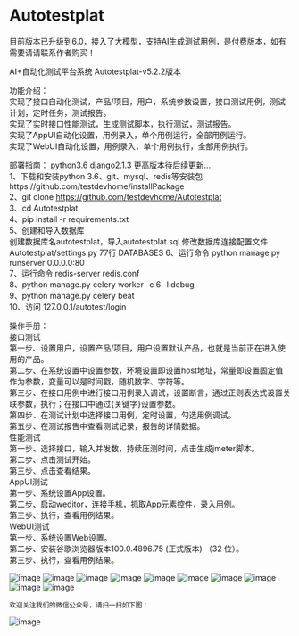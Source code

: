 # Autotestplat

目前版本已升级到6.0，接入了大模型，支持AI生成测试用例，是付费版本，如有需要请请联系作者购买！

AI+自动化测试平台系统
Autotestplat-v5.2.2版本

功能介绍：<br>
实现了接口自动化测试，产品/项目，用户，系统参数设置，接口测试用例，测试计划，定时任务，测试报告。<br>
实现了实时接口性能测试，生成测试脚本，执行测试，测试报告。<br>
实现了AppUI自动化设置，用例录入，单个用例运行，全部用例运行。<br>
实现了WebUI自动化设置，用例录入，单个用例执行，全部用例执行。
<br>

部署指南：
python3.6
django2.1.3
更高版本待后续更新...<br>
1、下载和安装python 3.6、git、mysql、redis等安装包https://github.com/testdevhome/installPackage<br>
2、git clone https://github.com/testdevhome/Autotestplat<br>
3、cd Autotestplat <br>
4、pip install -r requirements.txt<br>
5、创建和导入数据库<br>
创建数据库名autotestplat，导入autotestplat.sql
修改数据库连接配置文件 Autotestplat/settings.py 77行 DATABASES 
6、运行命令 python manage.py runserver 0.0.0.0:80 <br>
7、运行命令 redis-server redis.conf<br>
8、python manage.py celery worker -c 6 -l debug<br>
9、python manage.py celery beat<br>
10、访问 127.0.0.1/autotest/login<br>

操作手册：<br>
接口测试<br>
第一步、设置用户，设置产品/项目，用户设置默认产品，也就是当前正在进入使用的产品。<br>
第二步、在系统设置中设置参数，环境设置即设置host地址，常量即设置固定值作为参数，变量可以是时间戳，随机数字、字符等。<br>
第三步、在接口用例中进行接口用例录入调试，设置断言，通过正则表达式设置关联参数，执行；在接口中通过{关键字}设置参数。<br>
第四步、在测试计划中选择接口用例，定时设置，勾选用例调试。<br>
第五步、在测试报告中查看测试记录，报告的详情数据。<br>
性能测试<br>
第一步、选择接口，输入并发数，持续压测时间，点击生成jmeter脚本。<br>
第二步、点击测试开始。<br>
第三步、点击查看结果。<br>
AppUI测试<br>
第一步、系统设置App设置。<br>
第二步、启动weditor，连接手机，抓取App元素控件，录入用例。<br>
第三步、执行，查看用例结果。<br>
WebUI测试<br>
第一步、系统设置Web设置。<br>
第二步、安装谷歌浏览器版本100.0.4896.75 (正式版本) （32 位）。<br>
第三步、执行，查看用例结果。<br>

![image](https://github.com/testdevhome/Doc/blob/main/pic/userproduct.png)
![image](https://github.com/testdevhome/Doc/blob/main/pic/systemsetting.png)
![image](https://github.com/testdevhome/Doc/blob/main/pic/testcase.png)
![image](https://github.com/testdevhome/Doc/blob/main/pic/edittestcase.png)
![image](https://github.com/testdevhome/Doc/blob/main/pic/testplan.png)
![image](https://github.com/testdevhome/Doc/blob/main/pic/addapi.png)
![image](https://github.com/testdevhome/Doc/blob/main/pic/report.png)
![image](https://github.com/testdevhome/Doc/blob/main/pic/performance.png)
![image](https://github.com/testdevhome/Doc/blob/main/pic/appUI.png)
![image](https://github.com/testdevhome/Doc/blob/main/pic/webUI.png)


    欢迎关注我们的微信公众号，请扫一扫如下图：

![image](https://github.com/testdevhome/Doc/blob/main/pic-V1.0/testdevhome.jpg)



